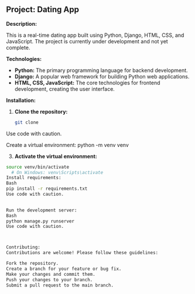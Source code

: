## Project: Dating App

**Description:**

This is a real-time dating app built using Python, Django, HTML, CSS, and JavaScript. The project is currently under development and not yet complete.

**Technologies:**

* **Python:** The primary programming language for backend development.
* **Django:** A popular web framework for building Python web applications.
* **HTML, CSS, JavaScript:** The core technologies for frontend development, creating the user interface.


**Installation:**

1. **Clone the repository:**
   ```bash
   git clone 
Use code with caution.

Create a virtual environment:
   python -m venv venv

3. **Activate the virtual environment:**
```bash
source venv/bin/activate   
  # On Windows: venv\Scripts\activate
Install requirements:
Bash
pip install -r requirements.txt
Use code with caution.

  
Run the development server:
Bash
python manage.py runserver
Use code with caution.



Contributing:
Contributions are welcome! Please follow these guidelines:

Fork the repository.
Create a branch for your feature or bug fix.
Make your changes and commit them.   
Push your changes to your branch.
Submit a pull request to the main branch.   



